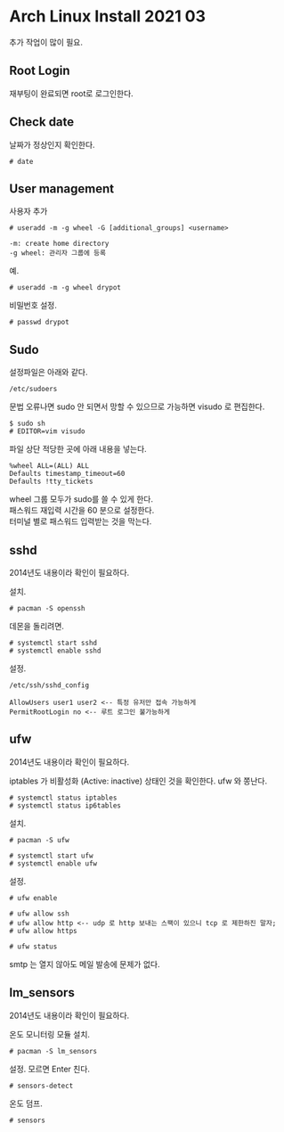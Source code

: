 # Arch Linux Install 2021 03

추가 작업이 많이 필요.

## Root Login

재부팅이 완료되면 root로 로그인한다.

## Check date

날짜가 정상인지 확인한다.

    # date

## User management

사용자 추가

    # useradd -m -g wheel -G [additional_groups] <username>

    -m: create home directory
    -g wheel: 관리자 그룹에 등록

예.

    # useradd -m -g wheel drypot

비밀번호 설정.

    # passwd drypot


## Sudo

설정파일은 아래와 같다.

    /etc/sudoers

문법 오류나면 sudo 안 되면서 망할 수 있으므로 가능하면 visudo 로 편집한다.

    $ sudo sh
    # EDITOR=vim visudo

파일 상단 적당한 곳에 아래 내용을 넣는다.

    %wheel ALL=(ALL) ALL
    Defaults timestamp_timeout=60
    Defaults !tty_tickets

wheel 그룹 모두가 sudo를 쓸 수 있게 한다.\
패스워드 재입력 시간을 60 분으로 설정한다.\
터미널 별로 패스워드 입력받는 것을 막는다.


## sshd

2014년도 내용이라 확인이 필요하다.

설치.

    # pacman -S openssh

데몬을 돌리려면.

    # systemctl start sshd
    # systemctl enable sshd

설정.

    /etc/ssh/sshd_config

    AllowUsers user1 user2 <-- 특정 유저만 접속 가능하게
    PermitRootLogin no <-- 루트 로그인 불가능하게


## ufw

2014년도 내용이라 확인이 필요하다.

iptables 가 비활성화 (Active: inactive) 상태인 것을 확인한다. ufw 와 쫑난다.

    # systemctl status iptables
    # systemctl status ip6tables

설치.

    # pacman -S ufw

    # systemctl start ufw
    # systemctl enable ufw

설정.

    # ufw enable

    # ufw allow ssh 
    # ufw allow http <-- udp 로 http 보내는 스팩이 있으니 tcp 로 제한하진 말자;
    # ufw allow https

    # ufw status

smtp 는 열지 않아도 메일 발송에 문제가 없다.

## lm_sensors

2014년도 내용이라 확인이 필요하다.

온도 모니터링 모듈 설치.

    # pacman -S lm_sensors

설정. 모르면 Enter 친다.

    # sensors-detect

온도 덤프.

    # sensors


